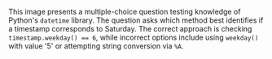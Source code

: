 This image presents a multiple-choice question testing knowledge of Python's `datetime` library. The question asks which method best identifies if a timestamp corresponds to Saturday. The correct approach is checking `timestamp.weekday() == 6`, while incorrect options include using `weekday()` with value '5' or attempting string conversion via `%A`.